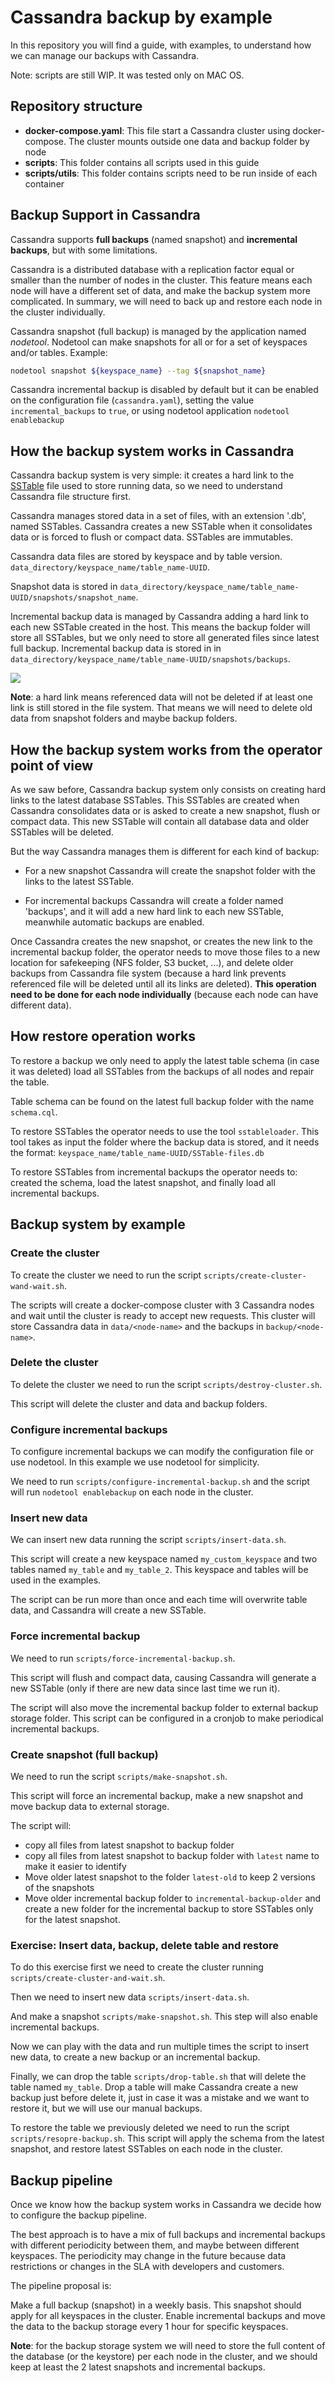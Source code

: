 # Cassandra backup by example

In this repository you will find a guide, with examples, to understand how we can manage our backups with Cassandra.

Note: scripts are still WIP. It was tested only on MAC OS.

## Repository structure

* **docker-compose.yaml**: This file start a Cassandra cluster using docker-compose. 
  The cluster mounts outside one data and backup folder by node
* **scripts**: This folder contains all scripts used in this guide
* **scripts/utils**: This folder contains scripts need to be run inside of each container

## Backup Support in Cassandra

Cassandra supports **full backups** (named snapshot) and **incremental backups**, but with some limitations.

Cassandra is a distributed database with a replication factor equal or smaller than the number of nodes in the cluster.
This feature means each node will have a different set of data, and make the backup system more complicated.
In summary, we will need to back up and restore each node in the cluster individually.

Cassandra snapshot (full backup) is managed by the application named *nodetool*.
Nodetool can make snapshots for all or for a set of keyspaces and/or tables. Example:
```bash
nodetool snapshot ${keyspace_name} --tag ${snapshot_name}
```

Cassandra incremental backup is disabled by default but it can be enabled on the configuration file (`cassandra.yaml`), 
setting the value `incremental_backups` to `true`, or using nodetool application `nodetool enablebackup`

## How the backup system works in Cassandra

Cassandra backup system is very simple: it creates a hard link to the [SSTable](https://docs.datastax.com/en/archived/cassandra/3.0/cassandra/dml/dmlHowDataWritten.html) file used to store running data,
so we need to understand Cassandra file structure first.

Cassandra manages stored data in a set of files, with an extension '.db', named SSTables.
Cassandra creates a new SSTable when it consolidates data or is forced to flush or compact data. SSTables are immutables.

Cassandra data files are stored by keyspace and by table version. `data_directory/keyspace_name/table_name-UUID`.

Snapshot data is stored in `data_directory/keyspace_name/table_name-UUID/snapshots/snapshot_name`.

Incremental backup data is managed by Cassandra adding a hard link to each new SSTable created in the host.
This means the backup folder will store all SSTables, but we only need to store all generated files since latest full backup.
Incremental backup data is stored in in `data_directory/keyspace_name/table_name-UUID/snapshots/backups`.

![](./pictures/snapshot-structure.png)

**Note**: a hard link means referenced data will not be deleted if at least one link is still stored in the file system.
That means we will need to delete old data from snapshot folders and maybe backup folders.

## How the backup system works from the operator point of view

As we saw before, Cassandra backup system only consists on creating hard links to the latest database SSTables.
This SSTables are created when Cassandra consolidates data or is asked to create a new snapshot, flush or compact data.
This new SSTable will contain all database data and older SSTables will be deleted.

But the way Cassandra manages them is different for each kind of backup:

* For a new snapshot Cassandra will create the snapshot folder with the links to the latest SSTable.

* For incremental backups Cassandra will create a folder named 'backups',
and it will add a new hard link to each new SSTable, meanwhile automatic backups are enabled.

Once Cassandra creates the new snapshot, or creates the new link to the incremental backup folder, the operator needs to
move those files to a new location for safekeeping (NFS folder, S3 bucket, ...), and delete older backups from Cassandra file system 
(because a hard link prevents referenced file will be deleted until all its links are deleted).
**This operation need to be done for each node individually** (because each node can have different data).

## How restore operation works

To restore a backup we only need to apply the latest table schema (in case it was deleted) 
load all SSTables from the backups of all nodes and repair the table.

Table schema can be found on the latest full backup folder with the name `schema.cql`.

To restore SSTables the operator needs to use the tool `sstableloader`.
This tool takes as input the folder where the backup data is stored, and it needs the format: `keyspace_name/table_name-UUID/SSTable-files.db`

To restore SSTables from incremental backups the operator needs to: created the schema, load the latest snapshot,
and finally load all incremental backups.

## Backup system by example

### Create the cluster

To create the cluster we need to run the script `scripts/create-cluster-wand-wait.sh`.

The scripts will create a docker-compose cluster with 3 Cassandra nodes and wait until the cluster is ready to accept new requests.
This cluster will store Cassandra data in `data/<node-name>` and the backups in `backup/<node-name>`.

### Delete the cluster

To delete the cluster we need to run the script `scripts/destroy-cluster.sh`.

This script will delete the cluster and data and backup folders.

### Configure incremental backups

To configure incremental backups we can modify the configuration file or use nodetool.
In this example we use nodetool for simplicity.

We need to run `scripts/configure-incremental-backup.sh` and the script will run `nodetool enablebackup` on each node in the cluster.

### Insert new data

We can insert new data running the script `scripts/insert-data.sh`.

This script will create a new keyspace named `my_custom_keyspace` and two tables named `my_table` and `my_table_2`.
This keyspace and tables will be used in the examples.

The script can be run more than once and each time will overwrite table data, and Cassandra will create a new SSTable.

### Force incremental backup

We need to run `scripts/force-incremental-backup.sh`.

This script will flush and compact data, causing Cassandra will generate a new SSTable (only if there are new data since last time we run it).

The script will also move the incremental backup folder to external backup storage folder. This script can be configured in a cronjob to make periodical incremental backups.

### Create snapshot (full backup)

We need to run the script `scripts/make-snapshot.sh`.

This script will force an incremental backup, make a new snapshot and move backup data to external storage.

The script will:
* copy all files from latest snapshot to backup folder
* copy all files from latest snapshot to backup folder with `latest` name to make it easier to identify
* Move older latest snapshot to the folder `latest-old` to keep 2 versions of the snapshots
* Move older incremental backup folder to `incremental-backup-older` and create a new folder for the incremental backup to store
SSTables only for the latest snapshot.
  
### Exercise: Insert data, backup, delete table and restore

To do this exercise first we need to create the cluster running `scripts/create-cluster-and-wait.sh`.

Then we need to insert new data `scripts/insert-data.sh`.

And make a snapshot `scripts/make-snapshot.sh`. This step will also enable incremental backups.

Now we can play with the data and run multiple times the script to insert new data, to create a new backup or an incremental backup.

Finally, we can drop the table `scripts/drop-table.sh` that will delete the table named `my_table`.
Drop a table will make Cassandra create a new backup just before delete it, just in case it was a mistake and we want to restore it, but we will use our manual backups.

To restore the table we previously deleted we need to run the script `scripts/resopre-backup.sh`.
This script will apply the schema from the latest snapshot, and restore latest SSTables on each node in the cluster.

## Backup pipeline

Once we know how the backup system works in Cassandra we decide how to configure the backup pipeline.

The best approach is to have a mix of full backups and incremental backups with different periodicity between them, and maybe between different keyspaces.
The periodicity may change in the future because data restrictions or changes in the SLA with developers and customers.


The pipeline proposal is:

Make a full backup (snapshot) in a weekly basis. This snapshot should apply for all keyspaces in the cluster.
Enable incremental backups and move the data to the backup storage every 1 hour for specific keyspaces.


**Note**: for the backup storage system we will need to store the full content of the database (or the keystore) per each node in the cluster,
and we should keep at least the 2 latest snapshots and incremental backups.
